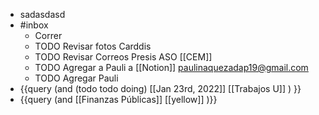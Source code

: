 - sadasdasd
- #inbox
	- Correr
	- TODO Revisar fotos Carddis
	- TODO Revisar Correos Presis ASO [[CEM]]
	- TODO Agregar a  Pauli a [[Notion]]  paulinaquezadap19@gmail.com
	- TODO Agregar Pauli
- {{query   (and (todo todo doing) [[Jan 23rd, 2022]] [[Trabajos U]] ) }}
- {{query (and [[Finanzas Públicas]] [[yellow]] )}}